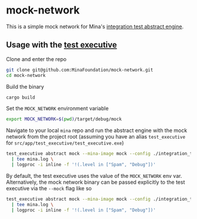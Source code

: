 # mock-network

This is a simple mock network for Mina's [integration test abstract engine](https://github.com/MinaProtocol/mina/tree/develop/src/lib/integration_test_abstract_engine).

## Usage with the [test executive](https://github.com/MinaProtocol/mina/tree/develop/src/app/test_executive)

Clone and enter the repo

```sh
git clone git@github.com:MinaFoundation/mock-network.git
cd mock-network
```

Build the binary

```sh
cargo build
```

Set the `MOCK_NETWORK` environment variable

```sh
export MOCK_NETWORK=$(pwd)/target/debug/mock
```

Navigate to your local `mina` repo and run the abstract engine with the mock network from the project root (assuming you have an alias `test_executive` for `src/app/test_executive/test_executive.exe`)

```sh
test_executive abstract mock --mina-image mock --config ./integration_tests/mock_config.json \
  | tee mina.log \
  | logproc -i inline -f '!(.level in ["Spam", "Debug"])'
```

By default, the test executive uses the value of the `MOCK_NETWORK` env var. Alternatively, the mock network binary can be passed explicitly to the test executive via the `--mock` flag like so

```sh
test_executive abstract mock --mina-image mock --config ./integration_tests/mock_config.json --mock 'MOCK_NETWORK=/absolute/path/to/mock-network/binary' \
  | tee mina.log \
  | logproc -i inline -f '!(.level in ["Spam", "Debug"])'
```
